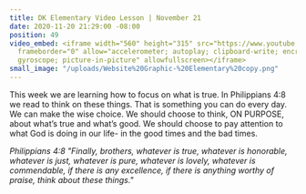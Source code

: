 ```yaml
---
title: DK Elementary Video Lesson | November 21
date: 2020-11-20 21:29:00 -08:00
position: 49
video_embed: <iframe width="560" height="315" src="https://www.youtube.com/embed/9LrPQ0do-Ws"
  frameborder="0" allow="accelerometer; autoplay; clipboard-write; encrypted-media;
  gyroscope; picture-in-picture" allowfullscreen></iframe>
small_image: "/uploads/Website%20Graphic-%20Elementary%20copy.png"
---
```


This week we are learning how to focus on what is true. In Philippians 4:8 we read to think on these things. That is something you can do every day. We can make the wise choice. We should choose to think, ON PURPOSE, about what’s true and what’s good. We should choose to pay attention to what God is doing in our life- in the good times and the bad times. 

*Philippians 4:8 "Finally, brothers, whatever is true, whatever is honorable, whatever is just, whatever is pure, whatever is lovely, whatever is commendable, if there is any excellence, if there is anything worthy of praise, think about these things."*